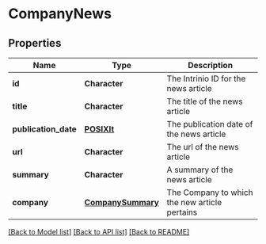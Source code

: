 # CompanyNews

[//]: # (CLASS:IntrinioSDK::CompanyNews)

[//]: # (KIND:object)

## Properties

[//]: # (START_DEFINITION)

Name | Type | Description
------------ | ------------- | -------------
**id** | **Character** | The Intrinio ID for the news article &nbsp;
**title** | **Character** | The title of the news article &nbsp;
**publication_date** | [**POSIXlt**](POSIXlt.md) | The publication date of the news article &nbsp;
**url** | **Character** | The url of the news article &nbsp;
**summary** | **Character** | A summary of the news article &nbsp;
**company** | [**CompanySummary**](CompanySummary.md) | The Company to which the new article pertains &nbsp;

[//]: # (END_DEFINITION)


[//]: # (CONTAINED_CLASS:IntrinioSDK::POSIXlt)


[//]: # (CONTAINED_CLASS:IntrinioSDK::CompanySummary)


[[Back to Model list]](../README.md#documentation-for-models) [[Back to API list]](../README.md#documentation-for-api-endpoints) [[Back to README]](../README.md)


